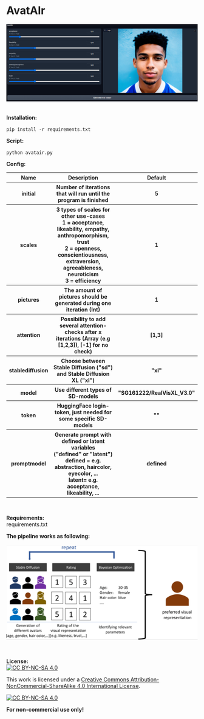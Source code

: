 # AvatAIr<br />
<img src="https://raw.githubusercontent.com/lukassteinwender/avatair/main/Documentation/picture/screenshot.png" width="1000"><br />
<br />

**Installation:**<br />
```
pip install -r requirements.txt
```

**Script:**<br />
```
python avatair.py
```

**Config:**<br />
<table>
  <thead>
    <tr>
      <th><b>Name</b></th>
      <th><b>Description</b></th>
      <th><b>Default</b></th>
    </tr>
  </thead>
  <tbody>
    <tr>
      <th><b>initial</b></th>
      <th>Number of iterations that will run until the program is finished</th>
      <th>5</th>
    </tr>
    <tr>
      <th><b>scales</b></th>
      <th>3 types of scales for other use-cases
      <br />1 = acceptance, likeability, empathy, anthropomorphism, trust
      <br />2 = openness, conscientiousness, extraversion, agreeableness, neuroticism
      <br />3 = efficiency</th>
      <th>1</th>
    </tr>
    <tr>
      <th><b>pictures</b></th>
      <th>The amount of pictures should be generated during one iteration (Int)</th>
      <th>1</th>
    </tr>
    <tr>
      <th><b>attention</b></th>
      <th>Possibility to add several attention-checks after x iterations
      (Array (e.g [1,2,3]), [-1] for no check)<br /></th>
      <th>[1,3]</th>
    </tr>
    <tr>
      <th><b>stablediffusion</b></th>
      <th>Choose between Stable Diffusion ("sd") and Stable Diffusion XL ("xl")</th>
      <th>"xl"</th>
    </tr>
    <tr>
      <th><b>model</b></th>
      <th>Use different types of SD-models</th>
      <th>"SG161222/RealVisXL_V3.0"</th>
    </tr>
    <tr>
      <th><b>token</b></th>
      <th>HuggingFace login-token, just needed for some specific SD-models</th>
      <th>""</th>
    </tr>
    <tr>
      <th><b>promptmodel</b></th>
      <th>Generate prompt with defined or latent variables 
        <br />("defined" or "latent")
        <br />defined = e.g. abstraction, haircolor, eyecolor, ...
        <br />latent= e.g. acceptance, likeability, ...</th>
      <th>defined</th>
    </tr>
  </tbody>
</table>
<br />


**Requirements:**<br />
requirements.txt

**The pipeline works as following:**<br /><br />
<img src="https://raw.githubusercontent.com/lukassteinwender/avatair/main/Documentation/picture/pipeline.png" width="600"><br />

<br />

**License:**<br />
[![CC BY-NC-SA 4.0][cc-by-nc-sa-shield]][cc-by-nc-sa]

This work is licensed under a
[Creative Commons Attribution-NonCommercial-ShareAlike 4.0 International License][cc-by-nc-sa].

[![CC BY-NC-SA 4.0][cc-by-nc-sa-image]][cc-by-nc-sa]

[cc-by-nc-sa]: http://creativecommons.org/licenses/by-nc-sa/4.0/
[cc-by-nc-sa-image]: https://licensebuttons.net/l/by-nc-sa/4.0/88x31.png
[cc-by-nc-sa-shield]: https://img.shields.io/badge/License-CC%20BY--NC--SA%204.0-lightgrey.svg

**For non-commercial use only!**

